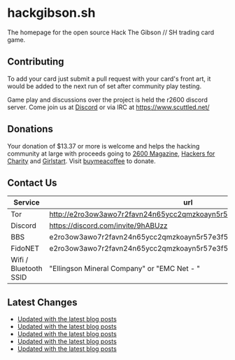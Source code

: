 # hackgibson.sh
The homepage for the open source Hack The Gibson // SH trading card game.


## Contributing

To add your card just submit a pull request with your card's front art, it would be added to the next run of set after community play testing.

Game play and discussions over the project is held the r2600 discord server. Come join us at [Discord](https://discord.com/invite/9hABUzz) or via IRC at https://www.scuttled.net/


## Donations

Your donation of $13.37 or more is welcome and helps the hacking community at large with proceeds going to [2600 Magazine](https://2600.com/), [Hackers for Charity](https://hackersforcharity.org) and [Girlstart](https://girlstart.org).  Visit [buymeacoffee](https://www.buymeacoffee.com/hackgibson.sh) to donate.


## Contact Us

Service | url
-|-
Tor | http://e2ro3ow3awo7r2favn24n65ycc2qmzkoayn5r57e3f56nvjwdcgg32ad.onion
Discord | https://discord.com/invite/9hABUzz
BBS | e2ro3ow3awo7r2favn24n65ycc2qmzkoayn5r57e3f56nvjwdcgg32ad.onion:23
FidoNET | e2ro3ow3awo7r2favn24n65ycc2qmzkoayn5r57e3f56nvjwdcgg32ad.onion:24554
Wifi / Bluetooth SSID | "Ellingson Mineral Company" or "EMC Net - <fidonet address>"

## Latest Changes
<!-- BLOG-POST-LIST:START -->
- [Updated with the latest blog posts](https://github.com/DFW2600/hackgibson.sh/commit/4edc36f7ba4175ede23e7c00dc18693ebaa4ddd7)
- [Updated with the latest blog posts](https://github.com/DFW2600/hackgibson.sh/commit/506043b7bbab5fe35672bdb07e3a5808469a42df)
- [Updated with the latest blog posts](https://github.com/DFW2600/hackgibson.sh/commit/37a12a64e1bfc84c15c2fe70ffa1ac01dfab49da)
- [Updated with the latest blog posts](https://github.com/DFW2600/hackgibson.sh/commit/62c16211d320e45a8aad0f467afb49cef4ad20d0)
- [Updated with the latest blog posts](https://github.com/DFW2600/hackgibson.sh/commit/c659740d3afac544193282689c29b58df3d666e2)
<!-- BLOG-POST-LIST:END -->
